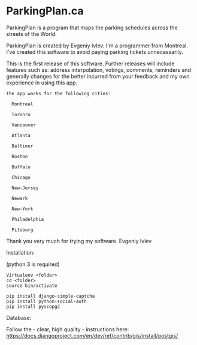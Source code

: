 ParkingPlan.ca
===========

ParkingPlan is a program that maps the parking schedules across the streets of the World.

ParkingPlan is created by Evgeniy Ivlev. I'm a programmer from Montreal. I've created this software
to avoid paying parking tickets unnecessarily.

This is the first release of this software. Further releases will include features such as:
address interpolation, votings, comments, reminders and generally changes for the better incurred
from your feedback and my own experience in using this app.

    The app works for the following cities:
    
      Montreal

      Toronro

      Vancouver

      Atlanta

      Baltimor

      Boston

      Buffalo

      Chicago

      New-Jersey

      Newark

      New-York

      Philadelphia

      Pitsburg
      
Thank you very much for trying my software.
Evgeniy Ivlev



Installation:

(python 3 is required)

    Virtualenv <folder>
    cd <folder>
    source bin/activate

    pip install django-simple-captcha
    pip install python-social-auth
    pip install pyscopg2

Database:

Follow the - clear, high quality - instructions here: https://docs.djangoproject.com/en/dev/ref/contrib/gis/install/postgis/

